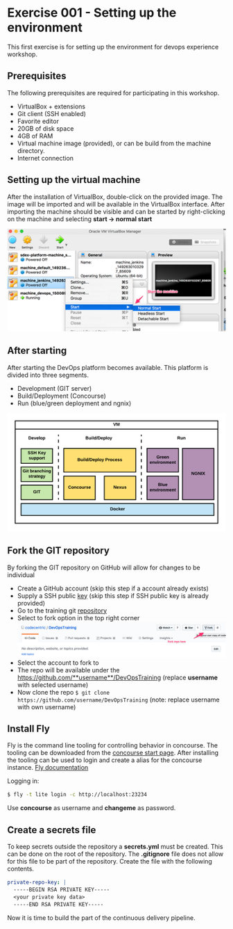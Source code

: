 # Exercise 001 - Setting up the environment

This first exercise is for setting up the environment for devops experience workshop.

## Prerequisites

The following prerequisites are required for participating in this workshop.

- VirtualBox + extensions
- Git client (SSH enabled)
- Favorite editor
- 20GB of disk space
- 4GB of RAM
- Virtual machine image (provided), or can be build from the machine directory.
- Internet connection

## Setting up the virtual machine

After the installation of VirtualBox, double-click on the provided image. The image will be imported and will be 
available in the VirtualBox interface. After importing the machine should be visible and can be started by 
right-clicking on the machine and selecting **start -> normal start**

![VM Setup](images/vm-setup.png)

## After starting

After starting the DevOps platform becomes available. This platform is divided into three segments.

- Development (GIT server)
- Build/Deployment (Concourse)
- Run (blue/green deployment and ngnix)

![Training environment](images/training-environment.png)


## Fork the GIT repository

By forking the GIT repository on GitHub will allow for changes to be individual

- Create a GitHub account (skip this step if a account already exists)
- Supply a SSH public [key](https://github.com/settings/keys) (skip this step if SSH public key is already provided)
- Go to the training git [repository](https://github.com/codecentric/DevOpsTraining)
- Select to fork option in the top right corner 
![Fork the repo](images/fork-repo.png)
- Select the account to fork to
- The repo will be available under the https://github.com/**username**/DevOpsTraining (replace **username** with 
selected username)
- Now clone the repo ```$ git clone https://github.com/username/DevOpsTraining``` (note: replace username with 
own username)

## Install Fly

Fly is the command line tooling for controlling behavior in concourse. The tooling can be downloaded from the [concourse 
start page](http://localhost:23234/). After installing the tooling can be used to login and create a alias for the 
concourse instance. [Fly documentation](https://concourse.ci/fly-cli.html)

Logging in:
```bash
$ fly -t lite login -c http://localhost:23234
```
Use **concourse** as username and **changeme** as password.

## Create a secrets file

To keep secrets outside the repository a **secrets.yml** must be created. This can be done on the root of the repository. 
The **.gitignore** file does not allow for this file to be part of the repository. Create the file with the following 
contents.

```yaml
private-repo-key: |
  -----BEGIN RSA PRIVATE KEY-----
  <your private key data>
  -----END RSA PRIVATE KEY-----
```

Now it is time to build the part of the continuous delivery pipeline.

